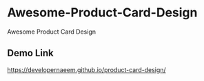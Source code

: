 # Awesome-Product-Card-Design
Awesome Product Card Design

## Demo Link
https://developernaeem.github.io/product-card-design/
